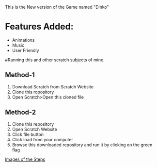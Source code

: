 This is the New version of the Game named "Dinko"

# Features Added:
<ul>
    <li>Animations</li>
    <li>Music</li>
    <li>User Friendly</li>
</ul>

#Running this and other scratch subjects of mine.
<h2>Method-1</h2>
<ol>
    <li>Download Scratch from Scratch Website
    <li>Clone this ropository
    <li>Open Scratch>Open this cloned file
</ol>
<h2>Method-2</h2>
<ol>
    <li>Clone this repository
    <li>Open Scratch Website
    <li>Click file button
    <li>Click load from your computer
    <li>Browse this downloaded repository and run it by clicking on the green flag
</ol>
<a href="https://photos.app.goo.gl/uTYxbGg92RbbwD3W8">Images of the Steps</a>
